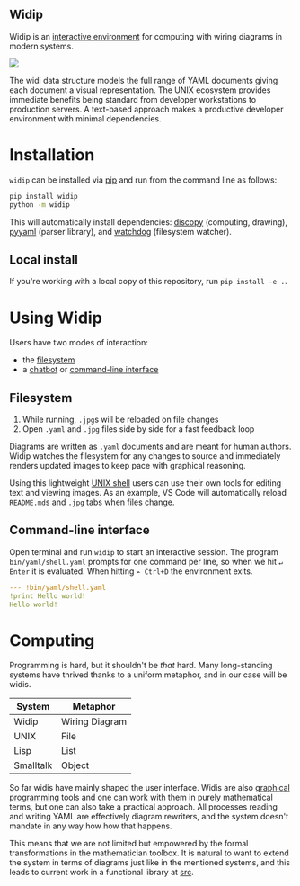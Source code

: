Widip
-----

Widip is an [interactive environment] for computing with wiring diagrams in modern systems.

![](examples/typical-vscode-setup.png)

The widi data structure models the full range of YAML documents giving each document a visual representation. The UNIX ecosystem provides immediate benefits being standard from developer workstations to production servers. A text-based approach makes a productive developer environment with minimal dependencies.

# Installation

`widip` can be installed via [pip](https://pypi.org/project/widip/) and run from the command line as follows:

```bash
pip install widip
python -m widip
```

This will automatically install dependencies: [discopy](https://pypi.org/project/discopy/) (computing, drawing), [pyyaml](https://pypi.org/project/pyyaml/) (parser library), and [watchdog](https://pypi.org/project/watchdog/) (filesystem watcher).

## Local install

If you're working with a local copy of this repository, run `pip install -e .`.

# Using Widip
Users have two modes of interaction:
* the [filesystem]
* a [chatbot] or [command-line interface]

## Filesystem
1. While running, `.jpg`s will be reloaded on file changes
2. Open `.yaml` and `.jpg` files side by side for a fast feedback loop

Diagrams are written as `.yaml` documents and are meant for human authors. Widip watches the filesystem for any changes to source and immediately renders updated images to keep pace with graphical reasoning.

Using this lightweight [UNIX shell] users can use their own tools for editing text and viewing images. As an example, VS Code will automatically reload `README.md`s and `.jpg` tabs when files change.

## Command-line interface

Open terminal and run `widip` to start an interactive session. The program `bin/yaml/shell.yaml` prompts for one command per line, so when we hit `↵ Enter` it is evaluated. When hitting `⌁ Ctrl+D` the environment exits.

```yaml
--- !bin/yaml/shell.yaml
!print Hello world!
Hello world!
```

<!-- <img src="examples/hello-world.jpg" width="300"> -->

# Computing

Programming is hard, but it shouldn't be _that_ hard. Many long-standing systems have thrived thanks to a uniform metaphor, and in our case will be widis.

System|Metaphor
------|--------
Widip|Wiring Diagram
UNIX|File
Lisp|List
Smalltalk|Object

So far widis have mainly shaped the user interface. Widis are also [graphical programming](https://graphicallinearalgebra.net/2015/04/26/adding-part-1-and-mr-fibonacci/) tools and one can work with them in purely mathematical terms, but one can also take a practical approach. All processes reading and writing YAML are effectively diagram rewriters, and the system doesn't mandate in any way how how that happens.

This means that we are not limited but empowered by the formal transformations in the mathematician toolbox. It is natural to want to extend the system in terms of diagrams just like in the mentioned systems, and this leads to current work in a functional library at [src](src).

[UNIX shell]: https://en.wikipedia.org/wiki/Unix_shell
[chatbot]: https://en.wikipedia.org/wiki/chatbot
[command-line interface]: https://en.wikipedia.org/wiki/Command-line_interface
[filesystem]: https://en.wikipedia.org/wiki/File_manager
[interactive environment]: https://en.wikipedia.org/wiki/Read%E2%80%93eval%E2%80%93print_loop
